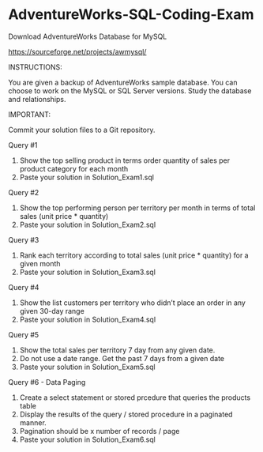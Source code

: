 # AdventureWorks-SQL-Coding-Exam


Download AdventureWorks Database for MySQL 

https://sourceforge.net/projects/awmysql/



INSTRUCTIONS:

You are given a backup of AdventureWorks sample database. You can choose to work on the MySQL or SQL Server versions. Study the database and relationships. 

IMPORTANT:

Commit your solution files to a Git repository.


Query #1
1. Show the top selling product in terms order quantity of sales per product category for each month
2. Paste your solution in Solution_Exam1.sql


Query #2
1. Show the top performing person per territory per month in terms of total sales (unit price * quantity)
2. Paste your solution in Solution_Exam2.sql

Query #3
1. Rank each territory according to total sales (unit price * quantity) for a given month  
2. Paste your solution in Solution_Exam3.sql

Query #4
1. Show the list customers per territory who didn’t place an order in any given 30-day range
2. Paste your solution in Solution_Exam4.sql


Query #5
1. Show the total sales per territory 7 day from any given date. 
2. Do not use a date range. Get the past 7 days from a given date 
3. Paste your solution in Solution_Exam5.sql

Query #6 - Data Paging
1. Create a select statement or stored prcedure that queries  the products table
2. Display the results of the query / stored procedure in a paginated manner. 
3. Pagination should be x number of records / page
4. Paste your solution in Solution_Exam6.sql
